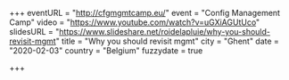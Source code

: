 +++
eventURL = "http://cfgmgmtcamp.eu/"
event = "Config Management Camp"
video = "https://www.youtube.com/watch?v=uGXiAGUtUco"
slidesURL = "https://www.slideshare.net/roidelapluie/why-you-should-revisit-mgmt"
title = "Why you should revisit mgmt"
city = "Ghent"
date = "2020-02-03"
country = "Belgium"
fuzzydate = true

+++

